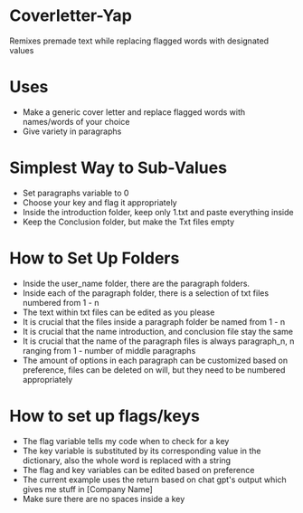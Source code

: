 # Coverletter-Yap
Remixes premade text while replacing flagged words with designated values

# Uses
- Make a generic cover letter and replace flagged words with names/words of your choice
- Give variety in paragraphs

# Simplest Way to Sub-Values
- Set paragraphs variable to 0
- Choose your key and flag it appropriately
- Inside the introduction folder, keep only 1.txt and paste everything inside
- Keep the Conclusion folder, but make the Txt files empty

# How to Set Up Folders
- Inside the user_name folder, there are the paragraph folders.
- Inside each of the paragraph folder, there is a selection of txt files numbered from 1 - n
- The text within txt files can be edited as you please
- It is crucial that the files inside a paragraph folder be named from 1 - n
- It is crucial that the name introduction, and conclusion file stay the same
- It is crucial that the name of the paragraph files is always paragraph_n, n ranging from 1 - number of middle paragraphs
- The amount of options in each paragraph can be customized based on preference, files can be deleted on will, but they need to be numbered appropriately

# How to set up flags/keys
- The flag variable tells my code when to check for a key
- The key variable is substituted by its corresponding value in the dictionary, also the whole word is replaced with a string
- The flag and key variables can be edited based on preference
- The current example uses the return based on chat gpt's output which gives me stuff in [Company Name]
- Make sure there are no spaces inside a key
